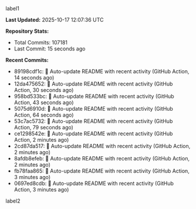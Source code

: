 
label1 
<!-- ACTIVITY_START -->
**Last Updated:** 2025-10-17 12:07:36 UTC

**Repository Stats:**
- Total Commits: 107181
- Last Commit: 15 seconds ago

**Recent Commits:**
- 89198cdf1c: 🤖 Auto-update README with recent activity (GitHub Action, 14 seconds ago)
- 12da475652: 🤖 Auto-update README with recent activity (GitHub Action, 30 seconds ago)
- 958bd533bc: 🤖 Auto-update README with recent activity (GitHub Action, 43 seconds ago)
- 5075d6910d: 🤖 Auto-update README with recent activity (GitHub Action, 64 seconds ago)
- 53c7ac5732: 🤖 Auto-update README with recent activity (GitHub Action, 79 seconds ago)
- ce1298542e: 🤖 Auto-update README with recent activity (GitHub Action, 2 minutes ago)
- 2cd87da517: 🤖 Auto-update README with recent activity (GitHub Action, 2 minutes ago)
- 8afdb8efeb: 🤖 Auto-update README with recent activity (GitHub Action, 2 minutes ago)
- fb78faa865: 🤖 Auto-update README with recent activity (GitHub Action, 3 minutes ago)
- 0697ed8cdb: 🤖 Auto-update README with recent activity (GitHub Action, 3 minutes ago)
<!-- ACTIVITY_END -->

label2
